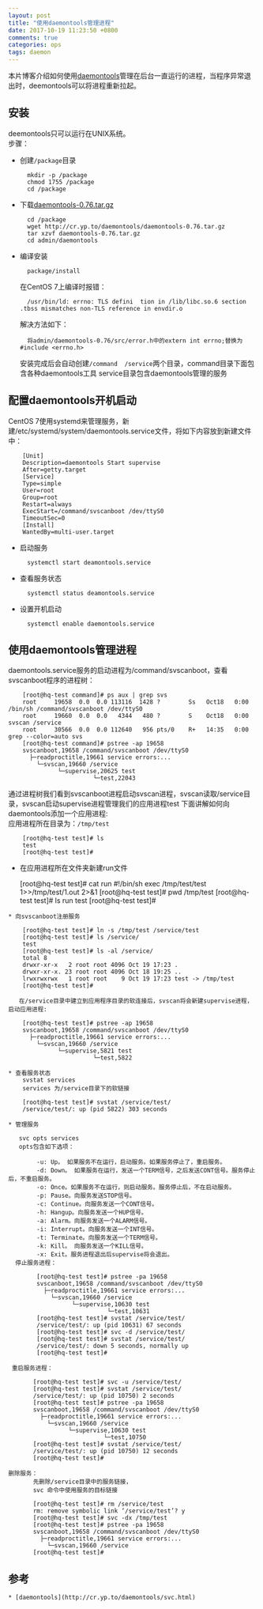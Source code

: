 ```yaml
---
layout: post
title: "使用daemontools管理进程"
date: 2017-10-19 11:23:50 +0800
comments: true
categories: ops 
tags: daemon 
---
```

本片博客介绍如何使用[daemontools](http://cr.yp.to/daemontools.html)管理在后台一直运行的进程，当程序异常退出时，deemontools可以将进程重新拉起。 
## 安装
deemontools只可以运行在UNIX系统。  
步骤：  

* 创建`/package`目录

        mkdir -p /package  
        chmod 1755 /package  
        cd /package  

* 下载[daemontools-0.76.tar.gz](http://cr.yp.to/daemontools/daemontools-0.76.tar.gz)
  
        cd /package  
        wget http://cr.yp.to/daemontools/daemontools-0.76.tar.gz  
        tar xzvf daemontools-0.76.tar.gz   
        cd admin/daemontools   

* 编译安装

        package/install

  在CentOS 7上编译时报错：  

        /usr/bin/ld: errno: TLS defini  tion in /lib/libc.so.6 section .tbss mismatches non-TLS reference in envdir.o
  解决方法如下：  
        
        将admin/daemontools-0.76/src/error.h中的extern int errno;替换为#include <errno.h>
  安装完成后会自动创建`/command  /service`两个目录，command目录下面包含各种daemontools工具 service目录包含daemontools管理的服务

<!-- more -->

## 配置daemontools开机启动
CentOS 7使用systemd来管理服务，新建/etc/systemd/system/daemontools.service文件，将如下内容放到新建文件中：  
    
        [Unit]
        Description=daemontools Start supervise
        After=getty.target
        [Service]
        Type=simple
        User=root
        Group=root
        Restart=always
        ExecStart=/command/svscanboot /dev/ttyS0
        TimeoutSec=0
        [Install]
        WantedBy=multi-user.target

* 启动服务

        systemctl start deamontools.service

* 查看服务状态
        
        systemctl status deamontools.service

* 设置开机启动
        
        systemctl enable daemontools.service

## 使用daemontools管理进程
   daemontools.service服务的启动进程为/command/svscanboot，查看svscanboot程序的进程树：  

        [root@hq-test command]# ps aux | grep svs
        root     19658  0.0  0.0 113116  1428 ?        Ss   Oct18   0:00 /bin/sh /command/svscanboot /dev/ttyS0
        root     19660  0.0  0.0   4344   480 ?        S    Oct18   0:00 svscan /service
        root     30566  0.0  0.0 112640   956 pts/0    R+   14:35   0:00 grep --color=auto svs
        [root@hq-test command]# pstree -ap 19658
        svscanboot,19658 /command/svscanboot /dev/ttyS0
          ├─readproctitle,19661 service errors:...
            └─svscan,19660 /service
                  └─supervise,20625 test
                            └─test,22043
        
   通过进程树我们看到svscanboot进程启动svscan进程，svscan读取/service目录，svscan启动supervise进程管理我们的应用进程test
   下面讲解如何向daemontools添加一个应用进程:  
   应用进程所在目录为：`/tmp/test`
    
        [root@hq-test test]# ls
        test
        [root@hq-test test]#

   * 在应用进程所在文件夹新建run文件 
    
        [root@hq-test test]# cat run
        #!/bin/sh
        exec /tmp/test/test 1>>/tmp/test/1.out 2>&1
        [root@hq-test test]# pwd
        /tmp/test
        [root@hq-test test]# ls
        run  test
        [root@hq-test test]#

    * 向svscanboot注册服务
        
        [root@hq-test test]# ln -s /tmp/test /service/test
        [root@hq-test test]# ls /service/
        test
        [root@hq-test test]# ls -al /service/
        total 8
        drwxr-xr-x   2 root root 4096 Oct 19 17:23 .
        drwxr-xr-x. 23 root root 4096 Oct 18 19:25 ..
        lrwxrwxrwx   1 root root    9 Oct 19 17:23 test -> /tmp/test
        [root@hq-test test]#
    
       在/service目录中建立到应用程序目录的软连接后，svscan将会新建supervise进程，启动应用进程:
        
        [root@hq-test test]# pstree -ap 19658
        svscanboot,19658 /command/svscanboot /dev/ttyS0
          ├─readproctitle,19661 service errors:...
            └─svscan,19660 /service
                  └─supervise,5821 test
                            └─test,5822

    * 查看服务状态 
        svstat services
        services 为/service目录下的软链接
         
        [root@hq-test test]# svstat /service/test/
        /service/test/: up (pid 5822) 303 seconds

    * 管理服务  

       svc opts services 
       opts包含如下选项：  
            
            -u: Up。 如果服务不在运行，启动服务。如果服务停止了，重启服务。  
            -d: Down。 如果服务在运行，发送一个TERM信号，之后发送CONT信号。服务停止后，不重启服务。  
            -o: Once。如果服务不在运行，则启动服务。服务停止后，不在启动服务。  
            -p: Pause。向服务发送STOP信号。  
            -c: Continue。向服务发送一个CONT信号。  
            -h: Hangup。向服务发送一个HUP信号。  
            -a: Alarm。向服务发送一个ALARM信号。  
            -i: Interrupt。向服务发送一个INT信号。  
            -t: Terminate。向服务发送一个TERM信号。  
            -k: Kill。 向服务发送一个KILL信号。  
            -x: Exit。服务进程退出后supervise将会退出。  
      停止服务进程：  
            
            [root@hq-test test]# pstree -pa 19658
            svscanboot,19658 /command/svscanboot /dev/ttyS0
              ├─readproctitle,19661 service errors:...
                └─svscan,19660 /service
                      └─supervise,10630 test
                                └─test,10631
            [root@hq-test test]# svstat /service/test/
            /service/test/: up (pid 10631) 67 seconds
            [root@hq-test test]# svc -d /service/test/
            [root@hq-test test]# svstat /service/test/
            /service/test/: down 5 seconds, normally up
            [root@hq-test test]#

     重启服务进程：  
           
           [root@hq-test test]# svc -u /service/test/
           [root@hq-test test]# svstat /service/test/
           /service/test/: up (pid 10750) 2 seconds
           [root@hq-test test]# pstree -pa 19658
           svscanboot,19658 /command/svscanboot /dev/ttyS0
             ├─readproctitle,19661 service errors:...
               └─svscan,19660 /service
                     └─supervise,10630 test
                               └─test,10750
           [root@hq-test test]# svstat /service/test/
           /service/test/: up (pid 10750) 12 seconds
           [root@hq-test test]#

    删除服务：  
           先删除/service目录中的服务链接，
           svc 命令中使用服务的目标链接

           [root@hq-test test]# rm /service/test
           rm: remove symbolic link ‘/service/test’? y
           [root@hq-test test]# svc -dx /tmp/test
           [root@hq-test test]# pstree -pa 19658
           svscanboot,19658 /command/svscanboot /dev/ttyS0
             ├─readproctitle,19661 service errors:...
               └─svscan,19660 /service
           [root@hq-test test]#
## 参考

    * [daemontools](http://cr.yp.to/daemontools/svc.html)
    
